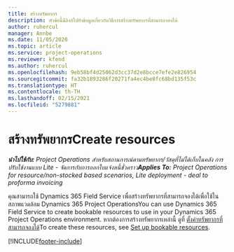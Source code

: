 ```yaml
---
title: สร้างทรัพยากร
description: หัวข้อนี้มีลิงก์ไปยังข้อมูลเกี่ยวกับวิธีการสร้างทรัพยากรที่สามารถจองได้
author: ruhercul
manager: Annbe
ms.date: 11/05/2020
ms.topic: article
ms.service: project-operations
ms.reviewer: kfend
ms.author: ruhercul
ms.openlocfilehash: 9eb58bf4d25062d3cc37d2e8bcce7efe2e826954
ms.sourcegitcommit: fa32b1893286f20271fa4ec4be8fc68bd135f53c
ms.translationtype: HT
ms.contentlocale: th-TH
ms.lasthandoff: 02/15/2021
ms.locfileid: "5279881"
---
```

# <a name="create-resources"></a><span data-ttu-id="eee16-103">สร้างทรัพยากร</span><span class="sxs-lookup"><span data-stu-id="eee16-103">Create resources</span></span>

<span data-ttu-id="eee16-104">_**นำไปใช้กับ:** Project Operations สำหรับสถานการณ์ตามทรัพยากร/วัสดุที่ไม่ได้เก็บในคลัง การปรับใช้งานแบบ Lite - จัดการกับการออกใบแจ้งหนี้ชั่วคราว_</span><span class="sxs-lookup"><span data-stu-id="eee16-104">_**Applies To:** Project Operations for resource/non-stocked based scenarios, Lite deployment - deal to proforma invoicing_</span></span>

<span data-ttu-id="eee16-105">คุณสามารถใช้ Dynamics 365 Field Service เพื่อสร้างทรัพยากรที่สามารถจองได้เพื่อใช้ในสภาพแวดล้อม Dynamics 365 Project Operations</span><span class="sxs-lookup"><span data-stu-id="eee16-105">You can use Dynamics 365 Field Service to create bookable resources to use in your Dynamics 365 Project Operations environment.</span></span> <span data-ttu-id="eee16-106">หากต้องการสร้างทรัพยากรเหล่านี้ ดูที่ [ตั้งค่าทรัพยากรที่สามารถจองได้](https://docs.microsoft.com/dynamics365/field-service/set-up-bookable-resources)</span><span class="sxs-lookup"><span data-stu-id="eee16-106">To create these resources, see [Set up bookable resources](https://docs.microsoft.com/dynamics365/field-service/set-up-bookable-resources).</span></span>


[!INCLUDE[footer-include](../includes/footer-banner.md)]